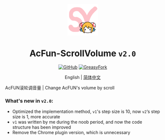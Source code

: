 <div align="center">
    <img src="https://github.com/SynRGB/AcFun-ScrollVolume/raw/main/%23README/icon/256.png" width="20%"/>
    <h1>AcFun-ScrollVolume <code>v2.0</code></h1>
	<p><a href='https://github.com/SynRGB/AcFun-ScrollVolume'><img src="https://img.shields.io/badge/-GitHub-3A3A3A?style=flat&amp;logo=GitHub&amp;logoColor=white" referrerpolicy="no-referrer" alt="GitHub"></a>
	<a href='https://greasyfork.org/zh-CN/scripts/438858-acfun%E6%BB%9A%E8%BD%AE%E8%B0%83%E9%9F%B3%E9%87%8F'><img src="https://img.shields.io/badge/-GreasyFork-670000?style=flat&amp;logo=tampermonkey&amp;logoColor=white" referrerpolicy="no-referrer" alt="GreasyFork"></a></p>
    <p>English | 
	<a href='https://github.com/SynRGB/AcFun-ScrollVolume/blob/main/%23README/README-zh.md'>简体中文</a></p>
</div>

AcFUN滚轮调音量 | Change AcFUN's volume by scroll

### What's new in `v2.0`:

- Optimized the implementation method, `v1`'s step size is 10, now `v2`‘s step size is 1, more accurate
- `v1` was written by me during the noob period, and now the code structure has been improved
- Remove the Chrome plugin version, which is unnecessary